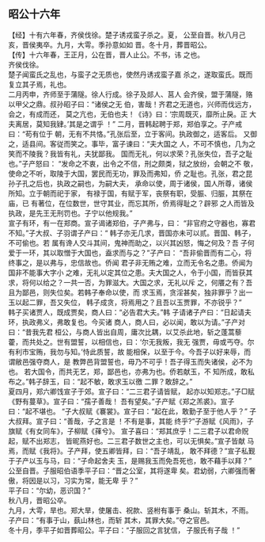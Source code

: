 ## 昭公十六年

【经】十有六年春，齐侯伐徐。楚子诱戎蛮子杀之。夏，
公至自晋。秋八月己亥，晋侯夷卒。九月，大雩。季孙意如如
晋。冬十月，葬晋昭公。  
【传】十六年春，王正月，公在晋，晋人止公。不书，讳
之也。  
齐侯伐徐。  
楚子闻蛮氏之乱也，与蛮子之无质也，使然丹诱戎蛮子嘉
杀之，遂取蛮氏。既而复立其子焉，礼也。  
二月丙申，齐师至于蒲隧。徐人行成。徐子及郯人、莒人
会齐侯，盟于蒲隧，赂以甲父之鼎。叔孙昭子曰：“诸侯之无
伯，害哉！齐君之无道也，兴师而伐远方，会之，有成而还，
莫之亢也，无伯也夫！《诗》曰：‘宗周既灭，靡所止戾。正
大夫离居，莫知我肄。’其是之谓乎 ！”
二月，晋韩起聘于郑，郑伯享之。子产戒曰：“苟有位于
朝，无有不共恪。”孔张后至，立于客间。执政御之，适客后。
又御之，适县间。客従而笑之。事毕，富子谏曰：“夫大国之
人，不可不慎也，几为之笑而不陵我？我皆有礼，夫犹鄙我。
国而无礼，何以求荣？孔张失位，吾子之耻也。”子产怒曰：
“发命之不衷，出令之不信，刑之颇类，狱之放纷，会朝之不
敬，使命之不听，取陵于大国，罢民而无功，罪及而弗知，侨
之耻也。孔张，君之昆孙子孔之后也，执政之嗣也，为嗣大夫，
承命以使，周于诸侯，国人所尊，诸侯所知。立于朝而祀于家，
有禄于国，有赋于军，丧祭有职，受脤、归脤，其祭在庙，已
有著位，在位数世，世守其业，而忘其所，侨焉得耻之？辟邪
之人而皆及执政，是先王无刑罚也。子宁以他规我。”  
宣子有环，有一在郑商。宣子谒诸郑伯，子产弗与，曰：
“非官府之守器也，寡君不知。”子大叔、子羽谓子产曰：“
韩子亦无几求，晋国亦未可以贰。晋国、韩子，不可偷也。若
属有谗人交斗其间，鬼神而助之，以兴其凶怒，悔之何及？吾
子何爱于一环，其以取憎于大国也，盍求而与之？”子产曰：
“吾非偷晋而有二心，将终事之，是以弗与，忠信故也。侨闻
君子非无贿之难，立而无令名之患。侨闻为国非不能事大字小
之难，无礼以定其位之患。夫大国之人，令于小国，而皆获其
求，将何以给之？一共一否，为罪滋大。大国之求，无礼以斥
之，何餍之有？吾且为鄙邑，则失位矣。若韩子奉命以使，而
求玉焉，贪淫甚矣，独非罪乎？出一玉以起二罪，吾又失位，
韩子成贪，将焉用之？且吾以玉贾罪，不亦锐乎？”  
韩子买诸贾人，既成贾矣，商人曰：“必告君大夫。”韩
子请诸子产曰：“日起请夫环，执政弗义，弗敢复也。今买诸
商人，商人曰，必以闻，敢以为请。”子产对曰：“昔我先君
桓公，与商人皆出自周，庸次比耦，以艾杀此地，斩之蓬蒿藜
藿，而共处之。世有盟誓，以相信也，曰：‘尔无我叛，我无
强贾，毋或丐夺。尔有利市宝贿，我勿与知。’恃此质誓，故
能相保，以至于今。今吾子以好来辱，而谓敝邑强夺商人，是
教弊邑背盟誓也，毋乃不可乎！吾子得玉而失诸侯，必不为也。
若大国令，而共无艺，郑，鄙邑也，亦弗为也。侨若献玉，不
知所成，敢私布之。”韩子辞玉，曰：“起不敏，敢求玉以徼
二罪？敢辞之。”  
夏四月，郑六卿饯宣子于郊。宣子曰：“二三君子请皆赋，
起亦以知郑志。”子□赋《野有蔓草》。宣子曰：“孺子善哉！
吾有望矣。”子产赋《郑之羔裘》。宣子曰：“起不堪也。
“子大叔赋《褰裳》。宣子曰：“起在此，敢勤子至于他人乎？”
子大叔拜。宣子曰：“善哉，子之言是 ！不有是事，其能
终乎?”子游赋《风雨》，子旗赋《有女同车》，子柳赋《萚兮》。
宣子喜曰：“郑其庶乎！二三君子以君命贶起，赋不出郑志，
皆昵燕好也。二三君子数世之主也，可以无惧矣。”宣子皆献
马焉，而赋《我将》。子产拜，使五卿皆拜，曰：“吾子靖乱，
敢不拜德？”宣子私觐于子产以玉与马，曰：“子命起舍夫
玉，是赐我玉而免吾死也，敢不藉手以拜？”  
公至自晋。子服昭伯语季平子曰：“晋之公室，其将遂卑
矣。君幼弱，六卿强而奢傲，将因是以习，习实为常，能无卑
乎？”  
平子曰：“尔幼，恶识国？”  
秋八月，晋昭公卒。  
九月，大雩，旱也。郑大旱，使屠击、祝款、竖柎有事于
桑山。斩其木，不雨。子产曰：“有事于山，蓺山林也，而斩
其木，其罪大矣。”夺之官邑。  
冬十月，季平子如晋葬昭公。平子曰：“子服回之言犹信，
子服氏有子哉 ！”

